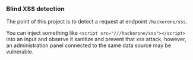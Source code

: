 ### Blind XSS detection

The point of this project is to detect a request at endpoint ```/hackerone/xss```.

You can inject something like ```<script src="///hackerone/xss"></script>``` into an input and observe it sanitize and prevent that xss attack, however, an administration panel connected to the same data source may be vulnerable.
